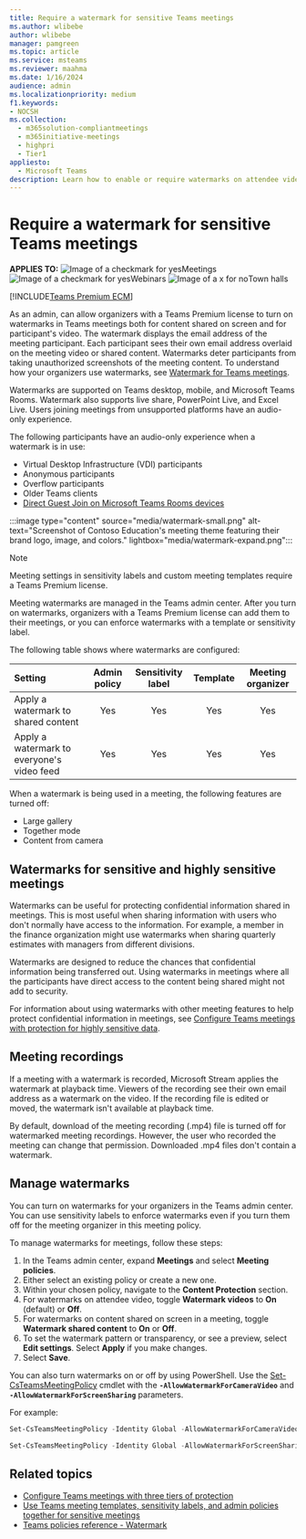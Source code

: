 ```yaml
---
title: Require a watermark for sensitive Teams meetings
ms.author: wlibebe
author: wlibebe
manager: pamgreen
ms.topic: article
ms.service: msteams
ms.reviewer: maahma
ms.date: 1/16/2024
audience: admin
ms.localizationpriority: medium
f1.keywords:
- NOCSH
ms.collection: 
  - m365solution-compliantmeetings
  - m365initiative-meetings
  - highpri
  - Tier1
appliesto: 
  - Microsoft Teams
description: Learn how to enable or require watermarks on attendee video and shared content in sensitive Teams meetings.
---
```


# Require a watermark for sensitive Teams meetings

**APPLIES TO:** ![Image of a checkmark for yes](/office/media/icons/success-teams.png)Meetings ![Image of a checkmark for yes](/office/media/icons/success-teams.png)Webinars ![Image of a x for no](/office/media/icons/cancel-teams.png)Town halls

[!INCLUDE[Teams Premium ECM](includes/teams-premium-ecm.md)]

As an admin, can allow organizers with a Teams Premium license to turn on watermarks in Teams meetings both for content shared on screen and for participant's video. The watermark displays the email address of the meeting participant. Each participant sees their own email address overlaid on the meeting video or shared content. Watermarks deter participants from taking unauthorized screenshots of the meeting content. To understand how your organizers use watermarks, see [Watermark for Teams meetings](https://support.microsoft.com/office/watermark-for-teams-meetings-a9166432-f429-4a19-9a72-c9e8fdf4f589).

Watermarks are supported on Teams desktop, mobile, and Microsoft Teams Rooms. Watermark also supports live share, PowerPoint Live, and Excel Live. Users joining meetings from unsupported platforms have an audio-only experience.

The following participants have an audio-only experience when a watermark is in use:

- Virtual Desktop Infrastructure (VDI) participants
- Anonymous participants
- Overflow participants
- Older Teams clients
- [Direct Guest Join on Microsoft Teams Rooms devices](/microsoftteams/rooms/third-party-join)

:::image type="content" source="media/watermark-small.png" alt-text="Screenshot of Contoso Education's meeting theme featuring their brand logo, image, and colors." lightbox="media/watermark-expand.png":::

> [!NOTE]
> Meeting settings in sensitivity labels and custom meeting templates require a Teams Premium license.

Meeting watermarks are managed in the Teams admin center. After you turn on watermarks, organizers with a Teams Premium license can add them to their meetings, or you can enforce watermarks with a template or sensitivity label.

The following table shows where watermarks are configured:

|Setting|Admin policy|Sensitivity label|Template|Meeting organizer|
|:------|:----------:|:---------------:|:------:|:---------------:|
|Apply a watermark to shared content|Yes|Yes|Yes|Yes|
|Apply a watermark to everyone's video feed|Yes|Yes|Yes|Yes|

When a watermark is being used in a meeting, the following features are turned off:

- Large gallery
- Together mode
- Content from camera

## Watermarks for sensitive and highly sensitive meetings

Watermarks can be useful for protecting confidential information shared in meetings. This is most useful when sharing information with users who don't normally have access to the information. For example, a member in the finance organization might use watermarks when sharing quarterly estimates with managers from different divisions.

Watermarks are designed to reduce the chances that confidential information being transferred out. Using watermarks in meetings where all the participants have direct access to the content being shared might not add to security.

For information about using watermarks with other meeting features to help protect confidential information in meetings, see [Configure Teams meetings with protection for highly sensitive data](/microsoftteams/configure-meetings-highly-sensitive-protection).

## Meeting recordings

If a meeting with a watermark is recorded, Microsoft Stream applies the watermark at playback time. Viewers of the recording see their own email address as a watermark on the video. If the recording file is edited or moved, the watermark isn't available at playback time.

By default, download of the meeting recording (.mp4) file is turned off for watermarked meeting recordings. However, the user who recorded the meeting can change that permission. Downloaded .mp4 files don't contain a watermark.

## Manage watermarks

You can turn on watermarks for your organizers in the Teams admin center. You can use sensitivity labels to enforce watermarks even if you turn them off for the meeting organizer in this meeting policy.

To manage watermarks for meetings, follow these steps:

1. In the Teams admin center, expand **Meetings** and select **Meeting policies**.
2. Either select an existing policy or create a new one.
3. Within your chosen policy, navigate to the **Content Protection** section.
4. For watermarks on attendee video, toggle **Watermark videos** to **On** (default) or **Off**.
5. For watermarks on content shared on screen in a meeting, toggle **Watermark shared content** to **On** or **Off**.
6. To set the watermark pattern or transparency, or see a preview, select **Edit settings**. Select **Apply** if you make changes.
7. Select **Save**.

You can also turn watermarks on or off by using PowerShell. Use the [Set-CsTeamsMeetingPolicy](/powershell/module/teams/set-csteamsmeetingpolicy) cmdlet with the **`-AllowWatermarkForCameraVideo`** and **`-AllowWatermarkForScreenSharing`** parameters.

For example:

```powershell
Set-CsTeamsMeetingPolicy -Identity Global -AllowWatermarkForCameraVideo $True 

Set-CsTeamsMeetingPolicy -Identity Global -AllowWatermarkForScreenSharing $True 
```

## Related topics

- [Configure Teams meetings with three tiers of protection](configure-meetings-three-tiers-protection.md)
- [Use Teams meeting templates, sensitivity labels, and admin policies together for sensitive meetings](meeting-templates-sensitivity-labels-policies.md)
- [Teams policies reference - Watermark](settings-policies-reference.md#content-protection)
